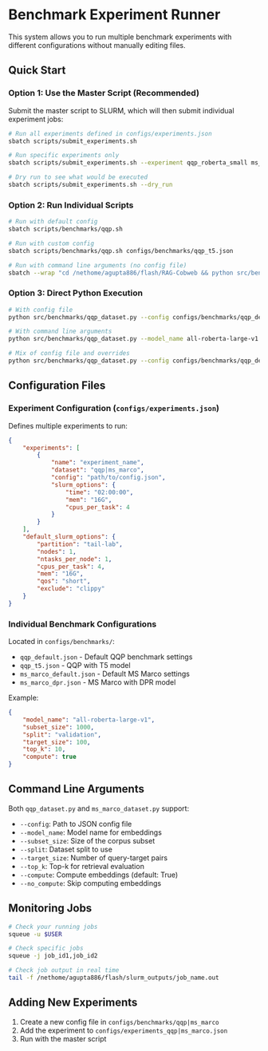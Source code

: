 # Benchmark Experiment Runner

This system allows you to run multiple benchmark experiments with different configurations without manually editing files.

## Quick Start

### Option 1: Use the Master Script (Recommended)

Submit the master script to SLURM, which will then submit individual experiment jobs:

```bash
# Run all experiments defined in configs/experiments.json
sbatch scripts/submit_experiments.sh

# Run specific experiments only
sbatch scripts/submit_experiments.sh --experiment qqp_roberta_small ms_marco_dpr

# Dry run to see what would be executed
sbatch scripts/submit_experiments.sh --dry_run
```

### Option 2: Run Individual Scripts

```bash
# Run with default config
sbatch scripts/benchmarks/qqp.sh

# Run with custom config
sbatch scripts/benchmarks/qqp.sh configs/benchmarks/qqp_t5.json

# Run with command line arguments (no config file)
sbatch --wrap "cd /nethome/agupta886/flash/RAG-Cobweb && python src/benchmarks/qqp_dataset.py --model_name google-t5/t5-base --top_k 5"
```

### Option 3: Direct Python Execution

```bash
# With config file
python src/benchmarks/qqp_dataset.py --config configs/benchmarks/qqp_default.json

# With command line arguments
python src/benchmarks/qqp_dataset.py --model_name all-roberta-large-v1 --subset_size 1000 --top_k 10

# Mix of config file and overrides
python src/benchmarks/qqp_dataset.py --config configs/benchmarks/qqp_default.json --top_k 20
```

## Configuration Files

### Experiment Configuration (`configs/experiments.json`)

Defines multiple experiments to run:

```json
{
    "experiments": [
        {
            "name": "experiment_name",
            "dataset": "qqp|ms_marco", 
            "config": "path/to/config.json",
            "slurm_options": {
                "time": "02:00:00",
                "mem": "16G",
                "cpus_per_task": 4
            }
        }
    ],
    "default_slurm_options": {
        "partition": "tail-lab",
        "nodes": 1,
        "ntasks_per_node": 1,
        "cpus_per_task": 4,
        "mem": "16G", 
        "qos": "short",
        "exclude": "clippy"
    }
}
```

### Individual Benchmark Configurations

Located in `configs/benchmarks/`:

- `qqp_default.json` - Default QQP benchmark settings
- `qqp_t5.json` - QQP with T5 model
- `ms_marco_default.json` - Default MS Marco settings
- `ms_marco_dpr.json` - MS Marco with DPR model

Example:
```json
{
    "model_name": "all-roberta-large-v1",
    "subset_size": 1000,
    "split": "validation", 
    "target_size": 100,
    "top_k": 10,
    "compute": true
}
```

## Command Line Arguments

Both `qqp_dataset.py` and `ms_marco_dataset.py` support:

- `--config`: Path to JSON config file
- `--model_name`: Model name for embeddings
- `--subset_size`: Size of the corpus subset  
- `--split`: Dataset split to use
- `--target_size`: Number of query-target pairs
- `--top_k`: Top-k for retrieval evaluation
- `--compute`: Compute embeddings (default: True)
- `--no_compute`: Skip computing embeddings

## Monitoring Jobs

```bash
# Check your running jobs
squeue -u $USER

# Check specific jobs
squeue -j job_id1,job_id2

# Check job output in real time
tail -f /nethome/agupta886/flash/slurm_outputs/job_name.out
```

## Adding New Experiments

1. Create a new config file in `configs/benchmarks/qqp|ms_marco`
2. Add the experiment to `configs/experiments_qqp|ms_marco.json`
3. Run with the master script
